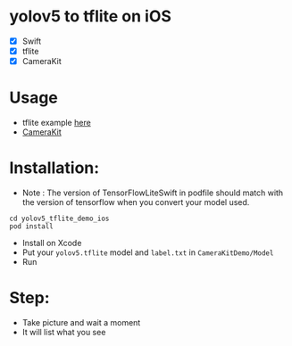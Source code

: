 # yolov5 to tflite on iOS
- [x] Swift
- [x] tflite
- [x] CameraKit

# Usage
- tflite example [here](https://github.com/tensorflow/examples/tree/master/lite/examples/object_detection/ios)
- [CameraKit](https://github.com/CameraKit/camerakit-ios)

# Installation:
- Note : The version of TensorFlowLiteSwift in podfile should match with the version of tensorflow when you convert your model used.
```shell
cd yolov5_tflite_demo_ios
pod install
```  
- Install on Xcode
- Put your `yolov5.tflite` model and `label.txt` in `CameraKitDemo/Model` 
- Run  

# Step:
- Take picture and wait a moment  
- It will list what you see